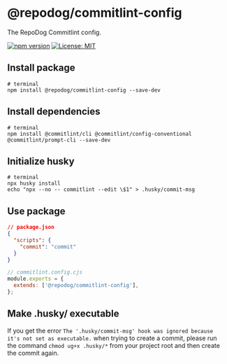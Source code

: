 # @repodog/commitlint-config

The RepoDog Commitlint config.

[![npm version](https://badge.fury.io/js/%40repodog%2Fcommitlint-config.svg)](https://badge.fury.io/js/%40repodog%2Fcommitlint-config)
[![License: MIT](https://img.shields.io/badge/License-MIT-yellow.svg)](LICENSE)

## Install package

```shell
# terminal
npm install @repodog/commitlint-config --save-dev
```

## Install dependencies

```shell
# terminal
npm install @commitlint/cli @commitlint/config-conventional @commitlint/prompt-cli --save-dev
```

## Initialize husky

```shell
# terminal
npx husky install
echo "npx --no -- commitlint --edit \$1" > .husky/commit-msg
```

## Use package

```json
// package.json
{
  "scripts": {
    "commit": "commit"
  }
}
```

```javascript
// commitlint.config.cjs
module.exports = {
  extends: ['@repodog/commitlint-config'],
};
```

## Make .husky/ executable

If you get the error `The '.husky/commit-msg' hook was ignored because it's not set as executable.` when trying to create a commit, please run the command `chmod ug+x .husky/*` from your project root and then create the commit again.
